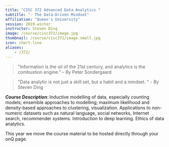```yaml
---
title: "CISC 372 Advanced Data Analytics "
subtitle: "- The Data-Driven Mindset"
affiliation: "Queen's University"
session: 2019-winter
instructor: Steven Ding
image: /course/cisc372/image.jpg
thumbnail: /course/cisc372/image.small.jpg
icon: chart-line
aliases: 
    - /372/
---
```

> "Information is the oil of the 21st century, and analytics is the combustion engine." – By Peter Sondergaard

> "Data analytic is not just a skill set, but a habit and a mindset.  " - By Steven Ding



***Course Description***: Inductive modelling of data, especially counting models; ensemble approaches to modelling; maximum likelihood and density-based approaches to clustering, visualization. Applications to non-numeric datasets such as natural language, social networks, Internet search, recommender systems. Introduction to deep learning. Ethics of data analytics.

This year we move the course material to be hosted directly through your onQ page.
<!-- 

***Degree Planning***: This course is required for the Data Analytics focus of the COMP degree plan. This course is a direct prerequisite to: CISC 451/3.0 (Topics in Data Analytics)

***Textbook***: Lectures plus a range of library and web resources (for the main course content). Optional textbook: Data Mining: Concepts and Techniques, 3rd edition, Jiawei Han, Micheline Kamber, and Jian Pei, 2012. Zaki and Meira. Data Mining and Analysis: Fundamental Concepts and Algorithms. Cambridge University Press.

***Resources***: For this course, we will use exclusively Python and Google Colab for all the excercises and assignments. All the course notebooks will be posted on our GitHub page <a href="https://github.com/CISC-372">***here***</a>.

***Topics to be Covered (tentative)***

Working with data records:

- Intro, review of linear methods, ethical/security/privacy
- Model tuning and experimental protocol, data preprocessing & visualization, ensemble method
- decision tree + random forest, xgboosting, CNN, tensor-based transformation, 
- instance-based learning, bayesian method, densitiy-based clustering

Working with sequential data:

- use cases & data preprocessing, representation, visualization
- Time series statistical learning, Association rule mining, Aprior Algorithm & FP-Tree
- Sequential Data Mining, NLP, RNN + attention mechanism, 
- graphical model: topic modeling, word/paragraph embedding, BERT

Working with graph data:

- From social network to heterogeneous information network (HIN), preprocessing and visualization, use cases
- Network-based statistical modeling, HIST & Page Rank, Recommendation System
- Community detection, Graph embedding, DeepWalk, Metapath2vec
- LINE, GraphSAGE, presentation



***Lectures, schedules, and locations.*** See the full calendar events and lecture details below. All the information below is generated based on a Google calendar in real-time. If you like to use a calendar application to manage your time, you can directly subscribe through Google Calendar by clicking <a href="http://www.google.com/calendar/render?cid=cumrf1enmc0uv0fpoc29s1t564@group.calendar.google.com" title="subscribe to CISC 372 (Google Calendar)" target="_blank">***here***</a>, or through any other calendar application that supports the iCal link <a href="https://calendar.google.com/calendar/ical/cumrf1enmc0uv0fpoc29s1t564@group.calendar.google.com/public/basic.ics" title="subscribe to CISC 372 (iCal format for e.g. Outlook)" target="_blank">***here***</a>. Please note that for some calendar applications there may be delays when synchronizing event changes. OnQ use will be minimal. **Schedule subject to change as the course progresses.**
 -->
